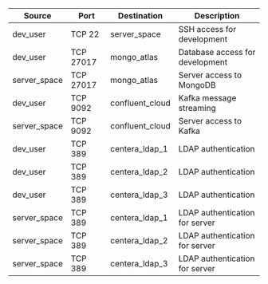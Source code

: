 | Source | Port | Destination | Description |
|--------|------|-------------|-------------|
| dev_user | TCP 22 | server_space | SSH access for development |
| dev_user | TCP 27017 | mongo_atlas | Database access for development |
| server_space | TCP 27017 | mongo_atlas | Server access to MongoDB |
| dev_user | TCP 9092 | confluent_cloud | Kafka message streaming |
| server_space | TCP 9092 | confluent_cloud | Server access to Kafka |
| dev_user | TCP 389 | centera_ldap_1 | LDAP authentication |
| dev_user | TCP 389 | centera_ldap_2 | LDAP authentication |
| dev_user | TCP 389 | centera_ldap_3 | LDAP authentication |
| server_space | TCP 389 | centera_ldap_1 | LDAP authentication for server |
| server_space | TCP 389 | centera_ldap_2 | LDAP authentication for server |
| server_space | TCP 389 | centera_ldap_3 | LDAP authentication for server |